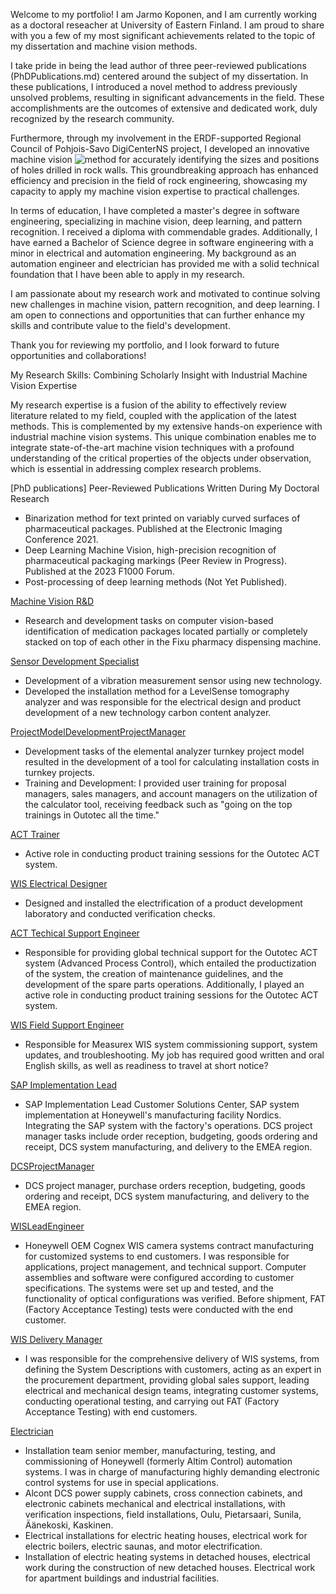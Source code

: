 Welcome to my portfolio!
I am Jarmo Koponen, and I am currently working as a doctoral reseacher at University of Eastern Finland. 
I am proud to share with you a few of my most significant achievements related to the topic of my dissertation and machine vision methods.

I take pride in being the lead author of three peer-reviewed publications (PhDPublications.md) centered around the subject of my dissertation. In these publications, I introduced a novel method to address previously unsolved problems, resulting in significant advancements in the field. These accomplishments are the outcomes of extensive and dedicated work, duly recognized by the research community.

Furthermore, through my involvement in the ERDF-supported Regional Council of Pohjois-Savo DigiCenterNS project, I developed an innovative machine vision ![method](UEF'sresearchpilotprojectNormet2021KoponenJarmo13.4.2021.jpg) for accurately identifying the sizes and positions of holes drilled in rock walls. This groundbreaking approach has enhanced efficiency and precision in the field of rock engineering, showcasing my capacity to apply my machine vision expertise to practical challenges.

In terms of education, I have completed a master's degree in software engineering, specializing in machine vision, deep learning, and pattern recognition. I received a diploma with commendable grades. Additionally, I have earned a Bachelor of Science degree in software engineering with a minor in electrical and automation engineering. My background as an automation engineer and electrician has provided me with a solid technical foundation that I have been able to apply in my research.

I am passionate about my research work and motivated to continue solving new challenges in machine vision, pattern recognition, and deep learning. I am open to connections and opportunities that can further enhance my skills and contribute value to the field's development.

Thank you for reviewing my portfolio, and I look forward to future opportunities and collaborations!


My Research Skills: Combining Scholarly Insight with Industrial Machine Vision Expertise

My research expertise is a fusion of the ability to effectively review literature related to my field, coupled with the application of the latest methods. This is complemented by my extensive hands-on experience with industrial machine vision systems. This unique combination enables me to integrate state-of-the-art machine vision techniques with a profound understanding of the critical properties of the objects under observation, which is essential in addressing complex research problems.


[PhD publications]
Peer-Reviewed Publications Written During My Doctoral Research
- Binarization method for text printed on variably curved surfaces of pharmaceutical packages. Published at the Electronic Imaging Conference 2021.
- Deep Learning Machine Vision, high-precision recognition of pharmaceutical packaging markings (Peer Review in Progress). Published at the 2023 F1000 Forum.
- Post-processing of deep learning methods (Not Yet Published).

[Machine Vision R&D](MachineVisionRD.md)
- Research and development tasks on computer vision-based identification of medication packages located partially or completely stacked on top of each other in the Fixu pharmacy dispensing machine.

[Sensor Development Specialist](SensorDevelopmentSpecialist.md)
- Development of a vibration measurement sensor using new technology.
- Developed the installation method for a LevelSense tomography analyzer and was responsible for the electrical design and product development of a new technology carbon content analyzer.

[ProjectModelDevelopmentProjectManager](ProjectModelDevelopmentProjectManager.md)
- Development tasks of the elemental analyzer turnkey project model resulted in the development of a tool for calculating installation costs in turnkey projects.
- Training and Development: I provided user training for proposal managers, sales managers, and account managers on the utilization of the calculator tool, receiving feedback such as "going on the top trainings in Outotec all the time."

[ACT Trainer](ACTTrainer.md)
- Active role in conducting product training sessions for the Outotec ACT system.

[WIS Electrical Designer](WISelectricalDesigner.md)
- Designed and installed the electrification of a product development laboratory and conducted verification checks.

[ACT Techical Support Engineer](ACTTechnicalSupportEngineer.md)
- Responsible for providing global technical support for the Outotec ACT system (Advanced Process Control), which entailed the productization of the system, the creation of maintenance guidelines, and the development of the spare parts operations. Additionally, I played an active role in conducting product training sessions for the Outotec ACT system.

[WIS Field Support Engineer](WISFieldSupportEngineer.md)
- Responsible for Measurex WIS system commissioning support, system updates, and troubleshooting. My job has required good written and oral English skills, as well as readiness to travel at short notice?

[SAP Implementation Lead](SAPImplementationLead.md)
- SAP Implementation Lead Customer Solutions Center, SAP system implementation at Honeywell's manufacturing facility Nordics. Integrating the SAP system with the factory's operations. DCS project manager tasks include order reception, budgeting, goods ordering and receipt, DCS system manufacturing, and delivery to the EMEA region.

[DCSProjectManager](DCSProjectManager.md)
- DCS project manager, purchase orders reception, budgeting, goods ordering and receipt, DCS system manufacturing, and delivery to the EMEA region.

[WISLeadEngineer](WISLeadEngineer.md)
- Honeywell OEM Cognex WIS camera systems contract manufacturing for customized systems to end customers. I was responsible for applications, project management, and technical support. Computer assemblies and software were configured according to customer specifications. The systems were set up and tested, and the functionality of optical configurations was verified. Before shipment, FAT (Factory Acceptance Testing) tests were conducted with the end customer.

[WIS Delivery Manager](WISDeliveryManager.md)
- I was responsible for the comprehensive delivery of WIS systems, from defining the System Descriptions with customers, acting as an expert in the procurement department, providing global sales support, leading electrical and mechanical design teams, integrating customer systems, conducting operational testing, and carrying out FAT (Factory Acceptance Testing) with end customers.

[Electrician](Electrician.md)

- Installation team senior member, manufacturing, testing, and commissioning of Honeywell (formerly Altim Control) automation systems. I was in charge of manufacturing highly demanding electronic control systems for use in special applications.
- Alcont DCS power supply cabinets, cross connection cabinets, and electronic cabinets mechanical and electrical installations, with verification inspections, field installations, Oulu, Pietarsaari, Sunila, Äänekoski, Kaskinen.
- Electrical installations for electric heating houses, electrical work for electric boilers, electric saunas, and motor electrification.
- Installation of electric heating systems in detached houses, electrical work during the construction of new detached houses. Electrical work for apartment buildings and industrial facilities.
